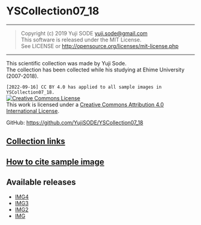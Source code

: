 # YSCollection07_18
______
>Copyright (c) 2019 Yuji SODE <yuji.sode@gmail.com>  
>This software is released under the MIT License.  
>See LICENSE or http://opensource.org/licenses/mit-license.php
______
This scientific collection was made by Yuji Sode.  
The collection has been collected while his studying at Ehime University (2007-2018).

`[2022-09-16] CC BY 4.0 has applied to all sample images in YSCollection07_18.`  
<a rel="license" href="http://creativecommons.org/licenses/by/4.0/"><img alt="Creative Commons License" style="border-width:0" src="https://i.creativecommons.org/l/by/4.0/88x31.png" /></a><br />This work is licensed under a <a rel="license" href="http://creativecommons.org/licenses/by/4.0/">Creative Commons Attribution 4.0 International License</a>.

GitHub: https://github.com/YujiSODE/YSCollection07_18  
## [Collection links](https://github.com/YujiSODE/YSCollection07_18/wiki)
## [How to cite sample image](https://github.com/YujiSODE/YSCollection07_18/blob/master/howToCite.md)

## Available releases
- [IMG4](https://github.com/YujiSODE/YSCollection07_18/releases/tag/IMG_04_v1.0)
- [IMG3](https://github.com/YujiSODE/YSCollection07_18/releases/tag/IMG_03_v1.0)
- [IMG2](https://github.com/YujiSODE/YSCollection07_18/releases/tag/IMG_02_v1.0)
- [IMG](https://github.com/YujiSODE/YSCollection07_18/releases/tag/IMG_01_v2.0)
